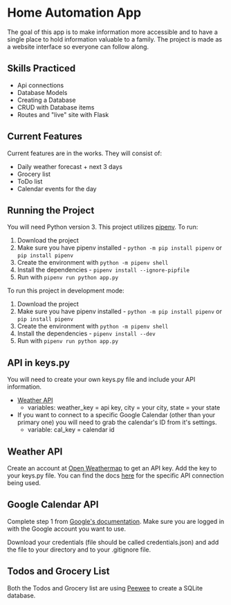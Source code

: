 # Home Automation App

The goal of this app is to make information more accessible and to have a single place to hold information valuable to a family. The project is made as a website interface so everyone can follow along.

## Skills Practiced

* Api connections
* Database Models
* Creating a Database
* CRUD with Database items
* Routes and "live" site with Flask

## Current Features

Current features are in the works. They will consist of:

* Daily weather forecast + next 3 days
* Grocery list
* ToDo list
* Calendar events for the day

## Running the Project

You will need Python version 3. This project utilizes [pipenv](https://realpython.com/pipenv-guide/). To run:

1. Download the project
2. Make sure you have pipenv installed - `python -m pip install pipenv` or `pip install pipenv`
3. Create the environment with `python -m pipenv shell`
4. Install the dependencies - `pipenv install --ignore-pipfile`
5. Run with `pipenv run python app.py`

To run this project in development mode:

1. Download the project
2. Make sure you have pipenv installed - `python -m pip install pipenv` or `pip install pipenv`
3. Create the environment with `python -m pipenv shell`
4. Install the dependencies - `pipenv install --dev`
5. Run with `pipenv run python app.py`

## API in keys.py

You will need to create your own keys.py file and include your API information.

* [Weather API](https://openweathermap.org/)
  * variables: weather_key = api key, city = your city, state = your state
* If you want to connect to a specific Google Calendar (other than your primary one) you will need to grab the calendar's ID from it's settings.
  * variable: cal_key = calendar id

## Weather API

Create an account at [Open Weathermap](https://openweathermap.org/) to get an API key. Add the key to your keys.py file. You can find the docs [here](https://openweathermap.org/forecast5) for the specific API connection being used.

## Google Calendar API

Complete step 1 from [Google's documentation](https://developers.google.com/calendar/quickstart/python?authuser=1). Make sure you are logged in with the Google account you want to use.

Download your credentials (file should be called credentials.json) and add the file to your directory and to your .gitignore file.

## Todos and Grocery List

Both the Todos and Grocery list are using [Peewee](http://docs.peewee-orm.com/en/latest/) to create  a SQLite database.
